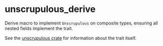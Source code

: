 unscrupulous_derive
===================

Derive macro to implement `Unscrupulous` on composite types, ensuring all nested fields implement the trait.

See the [unscrupulous crate](https://github.com/ffminus/unscrupulous) for information about the trait itself.
